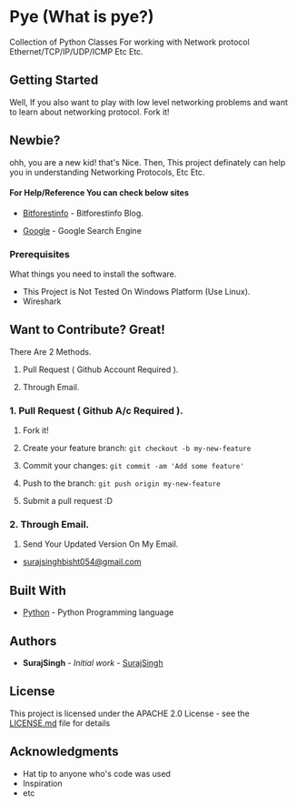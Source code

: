 
# Pye (What is pye?)

Collection of Python Classes For working with Network protocol Ethernet/TCP/IP/UDP/ICMP Etc Etc.


## Getting Started

Well,  If you also want to play with low level networking problems and want to learn about networking protocol. Fork it! 

## Newbie?

ohh, you are a new kid! that's Nice. Then, This project definately can help you in understanding Networking Protocols, Etc Etc.

#### For Help/Reference You can check below sites

* [Bitforestinfo](http://www.bitforestinfo.com) - Bitforestinfo Blog.

* [Google](https://www.google.com) - Google Search Engine



### Prerequisites

What things you need to install the software.

- This Project is Not Tested On Windows Platform (Use Linux).
- Wireshark

## Want to Contribute? Great!


There Are 2 Methods.

1. Pull Request ( Github Account Required ).

2. Through Email.


### 1. Pull Request ( Github A/c Required ). 

1. Fork it!

2. Create your feature branch: `git checkout -b my-new-feature`

3. Commit your changes: `git commit -am 'Add some feature'`

4. Push to the branch: `git push origin my-new-feature`

5. Submit a pull request :D



### 2. Through Email.

1. Send Your Updated Version On My Email.

- surajsinghbisht054@gmail.com



## Built With

* [Python](https://www.python.org/doc/) - Python Programming language



## Authors

* **SurajSingh** - *Initial work* - [SurajSingh](https://github.com/surajsinghbisht054)


## License

This project is licensed under the APACHE 2.0 License - see the [LICENSE.md](LICENSE.md) file for details

## Acknowledgments

* Hat tip to anyone who's code was used
* Inspiration
* etc




